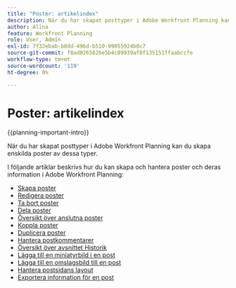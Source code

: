 ```yaml
---
title: "Poster: artikelindex"
description: När du har skapat posttyper i Adobe Workfront Planning kan du skapa enskilda poster av dessa typer. I följande artiklar beskrivs hur du kan skapa och hantera poster och deras information i Adobe Workfront Planning.
author: Alina
feature: Workfront Planning
role: User, Admin
exl-id: 7f32ebab-b8dd-496d-b510-99055924b0c7
source-git-commit: f8ad026582be5b4c89939af8f135151ffaabccfe
workflow-type: tm+mt
source-wordcount: '119'
ht-degree: 0%

---
```



# Poster: artikelindex

{{planning-important-intro}}

När du har skapat posttyper i Adobe Workfront Planning kan du skapa enskilda poster av dessa typer.

I följande artiklar beskrivs hur du kan skapa och hantera poster och deras information i Adobe Workfront Planning:

* [Skapa poster](/help/quicksilver/planning/records/create-records.md)
* [Redigera poster](/help/quicksilver/planning/records/edit-records.md)
* [Ta bort poster](/help/quicksilver/planning/records/delete-records.md)
* [Dela poster](/help/quicksilver/planning/records/share-records.md)
* [Översikt över anslutna poster](/help/quicksilver/planning/records/connected-records-overview.md)
* [Koppla poster](/help/quicksilver/planning/records/connect-records.md)
* [Duplicera poster](/help/quicksilver/planning/records/copy-or-duplicate-records.md)
* [Hantera postkommentarer](/help/quicksilver/planning/records/manage-record-comments.md)
* [Översikt över avsnittet Historik](/help/quicksilver/planning/records/history-section-overview.md)
* [Lägga till en miniatyrbild i en post](/help/quicksilver/planning/records/add-thumbnails-to-records.md)
* [Lägga till en omslagsbild till en post](/help/quicksilver/planning/records/add-a-cover-image-to-a-record.md)
* [Hantera postsidans layout](/help/quicksilver/planning/records/manage-the-record-page.md)
* [Exportera information för en post](/help/quicksilver/planning/records/export-the-record-page.md)
